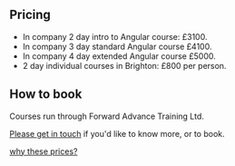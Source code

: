 
## Pricing

* In company 2 day intro to Angular course: £3100.
* In company 3 day standard Angular course £4100.
* In company 4 day extended Angular course £5000.
* 2 day individual courses in Brighton: £800 per person.

## How to book

Courses run through Forward Advance Training Ltd.

[Please get in touch](mailto:hello@nicholasjohnson.com) if you'd like to know more, or to book.

[why these prices?](/pricing/)
